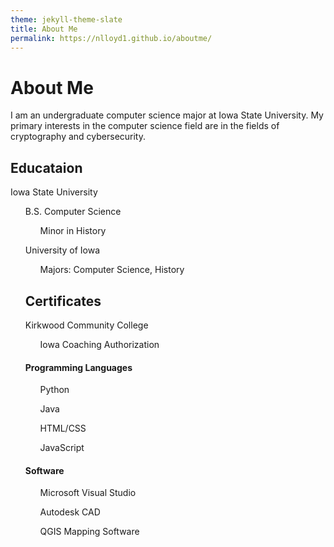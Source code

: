 ```yaml
---
theme: jekyll-theme-slate
title: About Me
permalink: https://nlloyd1.github.io/aboutme/
---
```

<h1>About Me</h1>
<p>I am an undergraduate computer science major at Iowa State University. My primary interests in the computer science field are in the fields of cryptography and cybersecurity.</p>
<h2>Educataion</h2>
<p>Iowa State University</p>
<ul>B.S. Computer Science</ul?>
<ul>Minor in History</ul>
<p>University of Iowa</p>
<ul>Majors: Computer Science, History</ul>
<h2>Certificates</h2>
<p>Kirkwood Community College</p>
<ul>Iowa Coaching Authorization</ul>
<h4>Programming Languages</h4>
<ul>Python</ul>
<ul>Java</ul>
<ul>HTML/CSS</ul>
<ul>JavaScript</ul>
<h4>Software</h4>
<ul>Microsoft Visual Studio</ul>
<ul>Autodesk CAD</ul>
<ul>QGIS Mapping Software</ul>
